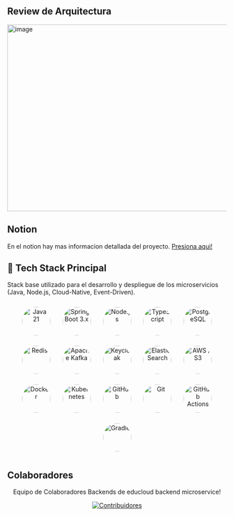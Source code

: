## Review de Arquitectura
<img width="855" height="429" alt="image" src="https://github.com/user-attachments/assets/83d6dfd2-b26a-4c79-9bfa-7fd747138f38" />



## Notion 
En el notion hay mas informacion detallada del proyecto.
[Presiona aqui!](https://www.notion.so/backend-plataforma-estudiantil-297921c725a481fd822adce70bed1a1d?source=copy_link
)

## 🧱 Tech Stack Principal

Stack base utilizado para el desarrollo y despliegue de los microservicios (Java, Node.js, Cloud-Native, Event-Driven).

<div align="center"> <!-- ====== Fila 1 ====== --> <img src="https://cdn.jsdelivr.net/gh/devicons/devicon/icons/java/java-original.svg" width="65" height="65" style="border-radius:50%; margin:12px;" title="Java 21" /> <img src="https://cdn.jsdelivr.net/gh/devicons/devicon/icons/spring/spring-original.svg" width="65" height="65" style="border-radius:50%; margin:12px;" title="Spring Boot 3.x" /> <img src="https://cdn.jsdelivr.net/gh/devicons/devicon/icons/nodejs/nodejs-original.svg" width="65" height="65" style="border-radius:50%; margin:12px;" title="Node.js" /> <img src="https://cdn.jsdelivr.net/gh/devicons/devicon/icons/typescript/typescript-original.svg" width="65" height="65" style="border-radius:50%; margin:12px;" title="TypeScript" /> <img src="https://cdn.jsdelivr.net/gh/devicons/devicon/icons/postgresql/postgresql-original.svg" width="65" height="65" style="border-radius:50%; margin:12px;" title="PostgreSQL" /> <br/> <!-- ====== Fila 2 ====== --> <img src="https://cdn.jsdelivr.net/gh/devicons/devicon/icons/redis/redis-original.svg" width="65" height="65" style="border-radius:50%; margin:12px;" title="Redis" /> <img src="https://cdn.jsdelivr.net/gh/devicons/devicon/icons/apachekafka/apachekafka-original.svg" width="65" height="65" style="border-radius:50%; margin:12px;" title="Apache Kafka" /> <img src="https://upload.wikimedia.org/wikipedia/commons/2/29/Keycloak_Logo.png" width="65" height="65" style="border-radius:50%; margin:12px;" title="Keycloak" /> <img src="https://cdn.jsdelivr.net/gh/devicons/devicon/icons/elasticsearch/elasticsearch-original.svg" width="65" height="65" style="border-radius:50%; margin:12px;" title="ElasticSearch" /> <img src="https://upload.wikimedia.org/wikipedia/commons/9/93/Amazon_Web_Services_Logo.svg" width="65" height="65" style="border-radius:50%; margin:12px;" title="AWS / S3" /> <br/> <!-- ====== Fila 3 ====== --> <img src="https://cdn.jsdelivr.net/gh/devicons/devicon/icons/docker/docker-original.svg" width="65" height="65" style="border-radius:50%; margin:12px;" title="Docker" /> <img src="https://cdn.jsdelivr.net/gh/devicons/devicon/icons/kubernetes/kubernetes-plain.svg" width="65" height="65" style="border-radius:50%; margin:12px;" title="Kubernetes" /> <img src="https://cdn.jsdelivr.net/gh/devicons/devicon/icons/github/github-original.svg" width="65" height="65" style="border-radius:50%; margin:12px;" title="GitHub" /> <img src="https://cdn.jsdelivr.net/gh/devicons/devicon/icons/git/git-original.svg" width="65" height="65" style="border-radius:50%; margin:12px;" title="Git" /> <img src="https://cdn.jsdelivr.net/gh/devicons/devicon/icons/githubactions/githubactions-original.svg" width="65" height="65" style="border-radius:50%; margin:12px;" title="GitHub Actions" /> <br/> <!-- ====== Fila 4 (Build Tools) ====== --> <img src="https://cdn.jsdelivr.net/gh/devicons/devicon/icons/gradle/gradle-original.svg" width="65" height="65" style="border-radius:50%; margin:12px;" title="Gradle" /> </div>

## Colaboradores

<div align="center">

Equipo de Colaboradores Backends de educloud backend microservice!

[![Contribuidores](https://contrib.rocks/image?repo=Carlos-Marrugo/educloud-backend&max=100&columns=10)](https://github.com/Carlos-Marrugo/educloud-backend/graphs/contributors)

</div>
